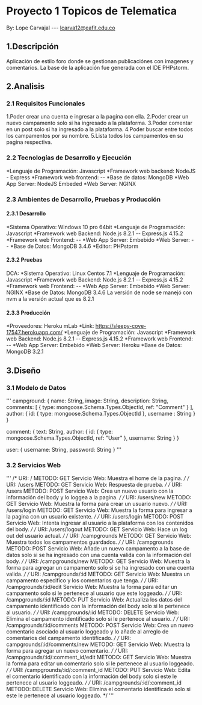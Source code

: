 # Proyecto 1 Topicos de Telematica
By: Lope Carvajal --- lcarva12@eafit.edu.co

## 1.Descripción
Aplicación de estilo foro donde se gestionan publicaciónes con imagenes y comentarios.
La base de la aplicación fue generada con el IDE PHPstorm.

## 2.Analisis
### 2.1 Requisitos Funcionales
1.Poder crear una cuenta e ingresar a la pagina con ella.
2.Poder crear un nuevo campamento solo si ha ingresado a la plataforma.
3.Poder comentar en un post solo si ha ingresado a la plataforma.
4.Poder buscar entre todos los campamentos por su nombre.
5.Lista todos los campamentos en su pagina respectiva.
### 2.2 Tecnologías de Desarrollo y Ejecución
*Lenguaje de Programación: Javascript
*Framework web backend: NodeJS - Express
*Framework web frontend: --
*Base de datos: MongoDB
*Web App Server: NodeJS Embeded
*Web Server: NGINX
### 2.3 Ambientes de Desarrollo, Pruebas y Producción
#### 2.3.1 Desarrollo
  *Sistema Operativo: Windows 10 pro 64bit
  *Lenguaje de Programación: Javascript
  *Framework web Backend: Node.js 8.2.1 -- Express.js 4.15.2
  *Framework web Frontend: --
  *Web App Server: Embebido
  *Web Server: --
  *Base de Datos: MongoDB 3.4.6
  *Editor: PHPstorm
#### 2.3.2 Pruebas
  DCA:
  *Sistema Operativo: Linux Centos 7.1
  *Lenguaje de Programación: Javascript
  *Framework web Backend: Node.js 8.2.1 -- Express.js 4.15.2
  *Framework web Frontend: --
  *Web App Server: Embebido
  *Web Server: NGINX
  *Base de Datos: MongoDB 3.4.6
  La versión de node se manejó con nvm a la versión actual que es 8.2.1
#### 2.3.3 Producción
  *Proveedores: Heroku mLab
  *Link: https://sleepy-cove-17547.herokuapp.com/
  *Lenguaje de Programación: Javascript
  *Framework web Backend: Node.js 8.2.1 -- Express.js 4.15.2
  *Framework web Frontend: --
  *Web App Server: Embebido
  *Web Server: Heroku
  *Base de Datos: MongoDB 3.2.1
  
## 3.Diseño
### 3.1 Modelo de Datos
'''
campground: {
    name: String,
    image: String,
    description: String,
    comments: [
        {
            type: mongoose.Schema.Types.ObjectId,
            ref: "Comment"
        }
    ],
    author: {
        id: {
            type: mongoose.Schema.Types.ObjectId
        },
        username : String
    }
}

comment: {
    text: String,
    author: {
        id: {
            type: mongoose.Schema.Types.ObjectId,
            ref: "User"
        },
        username: String
    }
}

user: {
    username: String,
    password: String
}
'''
### 3.2 Servicios Web
'''
/* URI: /
  METODO: GET
  Servicio Web: Muestra el home de la pagina.
  */
/* URI: /users
  METODO: GET
  Servicio Web: Respuesta de prueba.
  */
/* URI: /users
  METODO: POST
  Servicio Web: Crea un nuevo usuario con la información del body y lo loggea a la pagina.
  */
/* URI: /users/new
  METODO: GET
  Servicio Web: Muestra la forma para crear un usuario nuevo.
  */
/* URI: /users/login
  METODO: GET
  Servicio Web: Muestra la forma para ingresar a la pagina con un usuario existente.
  */
/* URI: /users/login
  METODO: POST
  Servicio Web: Intenta ingresar al usuario a la plataforma con los contenidos del body.
  */
/* URI: /users/logout
  METODO: GET
  Servicio Web: Hace un log out del usuario actual.
  */
/* URI: /campgrounds
  METODO: GET
  Servicio Web: Muestra todos los campamentos guardados.
  */
/* URI: /campgrounds
  METODO: POST
  Servicio Web: Añade un nuevo campamento a la base de datos solo si se ha ingresado con una cuenta valida con la información del body.
  */
/* URI: /campgrounds/new
  METODO: GET
  Servicio Web: Muestra la forma para agregar un campamento solo si se ha ingresado con una cuenta valida.
  */
/* URI: /campgrounds/:id
  METODO: GET
  Servicio Web: Muestra un campamento especifico y los comentarios que tenga.
  */
/* URI: /campgrounds/:id/edit
  Servicio Web: Muestra la forma para editar un campamento solo si le pertenece al usuario que este loggeado.
  */
/* URI: /campgrounds/:id
  METODO: PUT
  Servicio Web: Actualiza los datos del campamento identificado con la información del body solo si le pertenece al usuario.
  */
/* URI: /campgrounds/:id
  METODO: DELETE
  Servicio Web: Elimina el campamento identificado solo si le pertenece al usuario.
  */
/* URI: /campgrounds/:id/comments
  METODO: POST
  Servicio Web: Crea un nuevo comentario asociado al usuario loggeado y lo añade al arreglo de comentarios del campamento identificado.
  */
/* URI: campgrounds/:id/comments/new
  METODO: GET
  Servicio Web: Muestra la forma para agregar un nuevo comentario.
  */
/* URI: /campgrounds/:id/:comment_id/edit
  METODO: GET
  Servicio Web: Muestra la forma para editar un comentario solo si le pertenece al usuario loggeado.
  */
/* URI: /campgrounds/:id/:comment_id
  METODO: PUT
  Servicio Web: Edita el comentario identificado con la información del body solo si este le pertenece al usuario loggeado.
  */
/* URI: /campgrounds/:id/:comment_id
  METODO: DELETE
  Servicio Web: Elimina el comentario identificado solo si este le pertenece al usuario loggeado.
  */
'''
